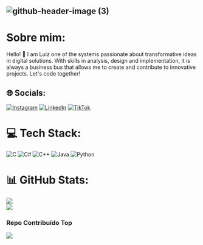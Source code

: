 
##         ![github-header-image (3)](https://github.com/LuizzHSA/LuizzHSA/assets/83151056/1ad16bb9-39cf-4891-951d-a444cc3d29c7)


# Sobre mim:
Hello! 👋 I am Luiz one of the systems passionate about transformative ideas in digital solutions. With skills in analysis, design and implementation, it is always a business bus that allows me to create and contribute to innovative projects. Let's code together!


## 🌐 Socials:
[![Instagram](https://img.shields.io/badge/Instagram-%23E4405F.svg?logo=Instagram&logoColor=white)](https://instagram.com/luizzhsa) [![LinkedIn](https://img.shields.io/badge/LinkedIn-%230077B5.svg?logo=linkedin&logoColor=white)](https://linkedin.com/in/luizhsa) [![TikTok](https://img.shields.io/badge/TikTok-%23000000.svg?logo=TikTok&logoColor=white)](https://tiktok.com/@luizz.hsa)


# 💻 Tech Stack:
![C](https://img.shields.io/badge/c-%2300599C.svg?style=flat&logo=c&logoColor=white) ![C#](https://img.shields.io/badge/c%23-%23239120.svg?style=flat&logo=csharp&logoColor=white) ![C++](https://img.shields.io/badge/c++-%2300599C.svg?style=flat&logo=c%2B%2B&logoColor=white) ![Java](https://img.shields.io/badge/java-%23ED8B00.svg?style=flat&logo=openjdk&logoColor=white) ![Python](https://img.shields.io/badge/python-3670A0?style=flat&logo=python&logoColor=ffdd54)
# 📊 GitHub Stats:
![](https://github-readme-stats.vercel.app/api?username=LuizzHSA&theme=blueberry&hide_border=false&include_all_commits=true&count_private=false)<br/>
![](https://github-readme-streak-stats.herokuapp.com/?user=LuizzHSA&theme=blueberry&hide_border=false)<br/>

### Repo Contribuído Top
![](https://github-contributor-stats.vercel.app/api?username=LuizzHSA&limit=5&theme=tokyonight&combine_all_yearly_contributions=true)

<!-- Proudly created with GPRM ( https://gprm.itsvg.in ) -->
